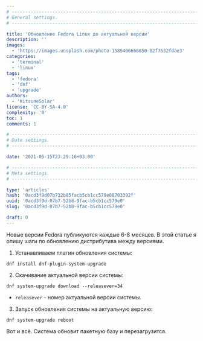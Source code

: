 ```yaml
---
# -------------------------------------------------------------------------------------------------------------------- #
# General settings.
# -------------------------------------------------------------------------------------------------------------------- #

title: 'Обновление Fedora Linux до актуальной версии'
description: ''
images:
  - 'https://images.unsplash.com/photo-1585406666850-82f7532fdae3'
categories:
  - 'terminal'
  - 'linux'
tags:
  - 'fedora'
  - 'dnf'
  - 'upgrade'
authors:
  - 'KitsuneSolar'
license: 'CC-BY-SA-4.0'
complexity: '0'
toc: 1
comments: 1

# -------------------------------------------------------------------------------------------------------------------- #
# Date settings.
# -------------------------------------------------------------------------------------------------------------------- #

date: '2021-05-15T23:29:16+03:00'

# -------------------------------------------------------------------------------------------------------------------- #
# Meta settings.
# -------------------------------------------------------------------------------------------------------------------- #

type: 'articles'
hash: '0acd3f9d07b732b85facb5cb1cc579e08703392f'
uuid: '0acd3f9d-07b7-52b8-9fac-b5cb1cc579e0'
slug: '0acd3f9d-07b7-52b8-9fac-b5cb1cc579e0'

draft: 0
---
```


Новые версии Fedora публикуются каждые 6-8 месяцев. В этой статье я опишу шаги по обновлению дистрибутива между версиями.

<!--more-->

1. Устанавливаем плагин обновления системы:

```terminal {os="linux", mode="root"}
dnf install dnf-plugin-system-upgrade
```

2. Скачивание актуальной версии системы:

```terminal {os="linux", mode="root"}
dnf system-upgrade download --releasever=34
```

- `releasever` - номер актуальной версии системы.

3. Запуск обновления системы на актуальную версию:

```terminal {os="linux", mode="root"}
dnf system-upgrade reboot
```

Вот и всё. Система обновит пакетную базу и перезагрузится.
